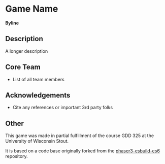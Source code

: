 # Game Name

**Byline**

## Description

A longer description

## Core Team

- List of all team members

## Acknowledgements

- Cite any references or important 3rd party folks

## Other

This game was made in partial fulfillment of the course GDD 325 at the University of Wisconsin Stout.

It is based on a code base originally forked from the [phaser3-esbuild-es6](https://github.com/UWStout/phaser3-esbuild-es6-template.git) repository.
